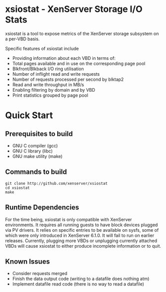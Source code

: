 xsiostat - XenServer Storage I/O Stats
======================================

xsiostat is a tool to expose metrics of the XenServer storage subsystem
on a per-VBD basis.

Specific features of xsiostat include

*    Providing information about each VBD in terms of:
  *   Total pages available and in use on the corresponding page pool
  *   Blkfront/Blkback I/O ring utilisation
  *   Number of inflight read and write requests
  *   Number of requests processed per second by blktap2
  *   Read and write throughput in MB/s
*    Enabling filtering by domain and by VBD
*    Print statistics grouped by page pool

Quick Start
===========

Prerequisites to build
----------------------

*   GNU C compiler (gcc)
*   GNU C library (libc)
*   GNU make utility (make)

Commands to build
-----------------

    git clone http://github.com/xenserver/xsiostat
    cd xsiostat
    make

Runtime Dependencies
--------------------

For the time being, xsiostat is only compatible with XenServer environments.
It requires all running guests to have block devices plugged via PV drivers.
It relies on specific entries to be available on sysfs, some of which were
only introduced in XenServer 6.1.0. It will fail to run on earlier releases.
Currently, plugging more VBDs or unplugging currently attached VBDs will
cause xsiostat to either produce incomplete information or to quit.

Known Issues
------------

* Consider requests merged
* Finish the data output code (writing to a datafile does nothing atm)
* Implement datafile read code (there is no way to read a datafile)
